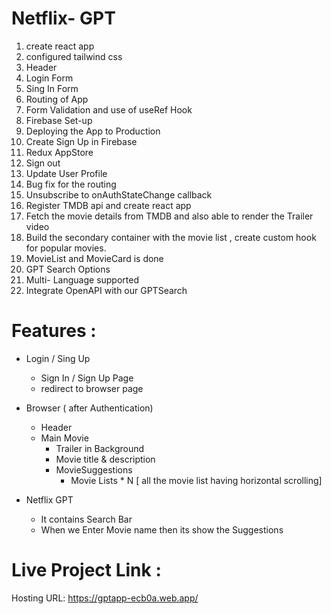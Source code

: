 # Netflix- GPT 

1. create react app
2. configured tailwind css 
3. Header 
4. Login Form
5. Sing In Form
6. Routing of App
7. Form Validation and use of useRef Hook
8. Firebase Set-up 
9. Deploying the App to Production
10. Create Sign Up in Firebase
11. Redux AppStore
12. Sign out
13. Update User Profile
14. Bug fix for the routing
15. Unsubscribe to onAuthStateChange callback
16. Register TMDB api and create react app
17. Fetch the movie details from TMDB and also able to render the Trailer video
18. Build the secondary container with the movie list , create custom hook for popular movies.
19. MovieList and MovieCard is done
20. GPT Search Options
21. Multi- Language supported 
22. Integrate OpenAPI with our GPTSearch 



# Features : 

- Login / Sing Up
    - Sign In / Sign Up Page 
    - redirect to browser page

- Browser ( after Authentication)
    - Header 
    - Main Movie 
        - Trailer in Background
        - Movie title & description
        - MovieSuggestions 
            - Movie Lists * N [ all the movie list having horizontal scrolling]


- Netflix GPT 
    - It contains Search Bar 
    - When we Enter Movie name then its show the Suggestions




# Live Project Link : 

Hosting URL: https://gptapp-ecb0a.web.app/
